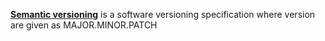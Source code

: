 [**Semantic versioning**](https://semver.org/) is a software versioning specification where version are given as MAJOR.MINOR.PATCH